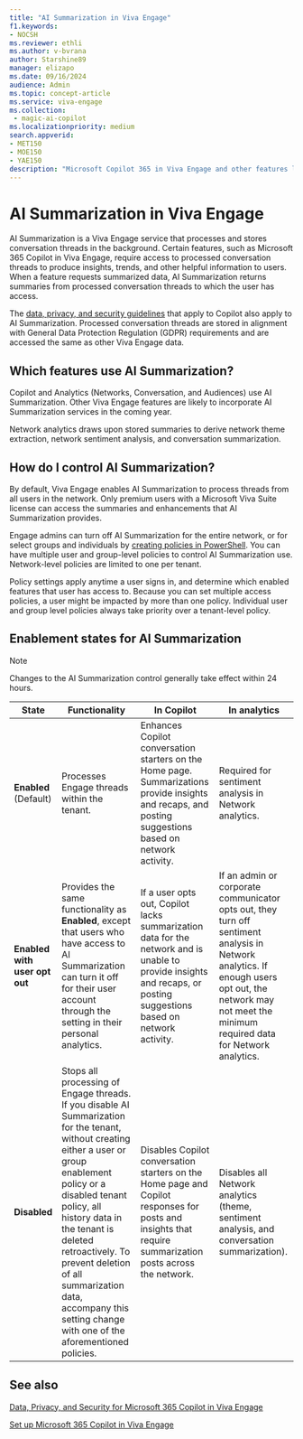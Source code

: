 ```yaml
---
title: "AI Summarization in Viva Engage"
f1.keywords:
- NOCSH
ms.reviewer: ethli
ms.author: v-bvrana
author: Starshine89
manager: elizapo
ms.date: 09/16/2024
audience: Admin
ms.topic: concept-article
ms.service: viva-engage
ms.collection: 
 - magic-ai-copilot
ms.localizationpriority: medium
search.appverid:
- MET150
- MOE150
- YAE150
description: "Microsoft Copilot 365 in Viva Engage and other features leverage AI Summarization"
---
```


# AI Summarization in Viva Engage

AI Summarization is a Viva Engage service that processes and stores conversation threads in the background. Certain features, such as Microsoft 365 Copilot in Viva Engage, require access to processed conversation threads to produce insights, trends, and other helpful information to users. When a feature requests summarized data, AI Summarization returns summaries from processed conversation threads to which the user has access.

The [data, privacy, and security guidelines](/viva/engage/manage-security-and-compliance/data-privacy-security-copilot-engage) that apply to Copilot also apply to AI Summarization. Processed conversation threads are stored in alignment with General Data Protection Regulation (GDPR) requirements and are accessed the same as other Viva Engage data.

## Which features use AI Summarization?

Copilot and Analytics (Networks, Conversation, and Audiences) use AI Summarization. Other Viva Engage features are likely to incorporate AI Summarization services in the coming year.

Network analytics draws upon stored summaries to derive network theme extraction, network sentiment analysis, and conversation summarization.

## How do I control AI Summarization?

By default, Viva Engage enables AI Summarization to process threads from all users in the network. Only premium users with a Microsoft Viva Suite license can access the summaries and enhancements that AI Summarization provides.

Engage admins can turn off AI Summarization for the entire network, or for select groups and individuals by [creating policies in PowerShell](/viva/feature-access-management#create-and-manage-access-policies-for-viva-features). You can have multiple user and group-level policies to control AI Summarization use. Network-level policies are limited to one per tenant.  

Policy settings apply anytime a user signs in, and determine which enabled features that user has access to. Because you can set multiple access policies, a user might be impacted by more than one policy. Individual user and group level policies always take priority over a tenant-level policy.

## Enablement states for AI Summarization

>[!NOTE]
>Changes to the AI Summarization control generally take effect within 24 hours.

|State| Functionality| In Copilot| In analytics|
|--------|------------|----------|-------------|
|**Enabled** (Default)| Processes Engage threads within the tenant.|Enhances Copilot conversation starters on the Home page. Summarizations provide insights and recaps, and  posting suggestions based on network activity.|Required for sentiment analysis in Network analytics.|
|**Enabled with user opt out**|Provides the same functionality as **Enabled**, except that users who have access to AI Summarization can turn it off for their user account through the setting in their personal analytics.|If a user opts out, Copilot lacks summarization data for the network and is unable to provide insights and recaps, or posting suggestions based on network activity.|If an admin or corporate communicator opts out, they turn off sentiment analysis in Network analytics. If enough users opt out, the network may not meet the minimum required data for Network analytics.|
|**Disabled**|Stops all processing of Engage threads. If you disable AI Summarization for the tenant, without creating either a user or group enablement policy or a disabled tenant policy, all history data in the tenant is deleted retroactively. To prevent deletion of all summarization data, accompany this setting change with one of the aforementioned policies.|Disables Copilot conversation starters on the Home page and Copilot responses for posts and insights that require summarization posts across the network.|Disables all Network analytics (theme, sentiment analysis, and conversation summarization).|

## See also

[Data, Privacy, and Security for Microsoft 365 Copilot in Viva Engage](/viva/engage/manage-security-and-compliance/data-privacy-security-copilot-engage)

[Set up Microsoft 365 Copilot in Viva Engage](/viva/engage/configure-copilot-for-engage)
